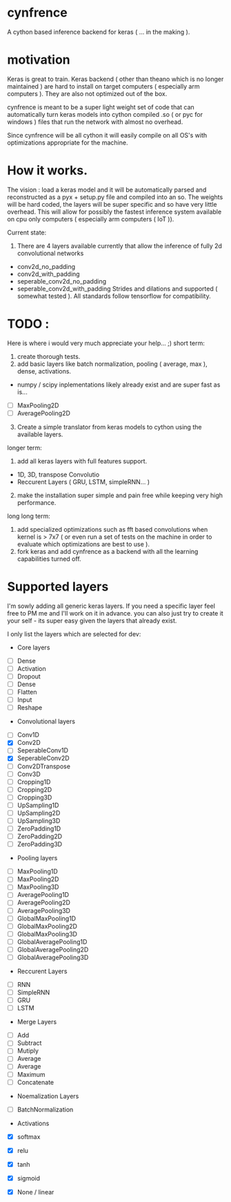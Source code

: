 # cynfrence
A cython based inference backend for keras ( ... in the making ). 

# motivation
Keras is great to train. Keras backend ( other than theano which is no longer maintained ) are hard to install on target computers ( especially arm computers ). They are also not optimized out of the box. 

cynfrence is meant to be a super light weight set of code that can automatically turn keras models into cython compiled .so ( or pyc for windows ) files that run the network with almost no overhead. 

Since cynfrence will be all cython it will easily compile on all OS's with optimizations appropriate for the machine. 

# How it works. 
The vision : load a keras model and it will be automatically parsed and reconstructed as a pyx + setup.py file and compiled into an so. 
The weights will be hard coded, the layers will be super specific and so have very little overhead. This will allow for possibly the fastest inference system available on cpu only computers ( especially arm computers ( IoT )). 

Current state: 
1) There are 4 layers available currently that allow the inference of fully 2d convolutional networks 
* conv2d_no_padding
* conv2d_with_padding
* seperable_conv2d_no_padding
* seperable_conv2d_with_padding
Strides and dilations and supported ( somewhat tested ).
All standards follow tensorflow for compatibility. 

# TODO :

Here is where i would very much appreciate your help... ;)
short term:
1) create thorough tests. 
2) add basic layers like batch normalization, pooling ( average, max ), dense, activations. 
* numpy / scipy inplementations likely already exist and are super fast as is... 
-[ ] MaxPooling2D
-[ ] AveragePooling2D

3) Create a simple translator from keras models to cython using the available layers. 

longer term:
1) add all keras layers with full features support. 
* 1D, 3D, transpose Convolutio
* Reccurent Layers ( GRU, LSTM, simpleRNN... )
2) make the installation super simple and pain free while keeping very high performance.

long long term:
1) add specialized optimizations such as fft based convolutions when kernel is > 7x7 ( or even run a set of tests on the machine in order to evaluate which optimizations are best to use ). 
2) fork keras and add cynfrence as a backend with all the learning capabilities turned off. 



# Supported layers 
I'm sowly adding all generic keras layers. If you need a specific layer feel free to PM me and I'll work on it in advance. you can also just try to create it your self - its super easy given the layers that already exist.

I only list the layers which are selected for dev:

* Core layers
- [ ] Dense
- [ ] Activation
- [ ] Dropout
- [ ] Dense
- [ ] Flatten
- [ ] Input
- [ ] Reshape

* Convolutional layers
- [ ] Conv1D
- [x] Conv2D
- [ ] SeperableConv1D
- [x] SeperableConv2D
- [ ] Conv2DTranspose
- [ ] Conv3D
- [ ] Cropping1D
- [ ] Cropping2D
- [ ] Cropping3D
- [ ] UpSampling1D
- [ ] UpSampling2D
- [ ] UpSampling3D
- [ ] ZeroPadding1D
- [ ] ZeroPadding2D
- [ ] ZeroPadding3D 

* Pooling layers
- [ ] MaxPooling1D
- [ ] MaxPooling2D
- [ ] MaxPooling3D
- [ ] AveragePooling1D
- [ ] AveragePooling2D
- [ ] AveragePooling3D
- [ ] GlobalMaxPooling1D
- [ ] GlobalMaxPooling2D
- [ ] GlobalMaxPooling3D
- [ ] GlobalAveragePooling1D
- [ ] GlobalAveragePooling2D
- [ ] GlobalAveragePooling3D 

* Reccurent Layers
- [ ] RNN
- [ ] SimpleRNN
- [ ] GRU
- [ ] LSTM

* Merge Layers
- [ ] Add
- [ ] Subtract
- [ ] Mutiply
- [ ] Average
- [ ] Average
- [ ] Maximum
- [ ] Concatenate 

* Noemalization Layers
- [ ] BatchNormalization

* Activations
- [x] softmax
- [x] relu
- [x] tanh
- [x] sigmoid
- [x] None / linear 












